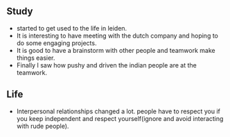 ## Study
- started to get used to the life in leiden.
- It is interesting to have meeting with the dutch company and hoping to do some engaging projects.
- It is good to have a brainstorm with other people and teamwork make things easier.
- Finally I saw how pushy and driven the indian people are at the teamwork.

## Life
- Interpersonal relationships changed a lot. people have to respect you if you keep independent and respect yourself(ignore and avoid interacting with rude people).

